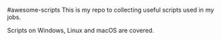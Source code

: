 #awesome-scripts
This is my repo to collecting useful scripts used in my jobs.

Scripts on Windows, Linux and macOS are covered.
